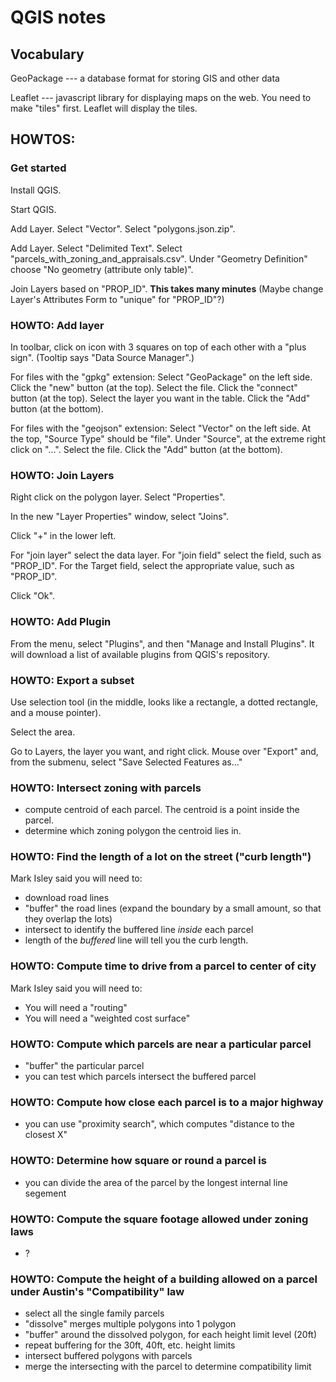 # QGIS notes

## Vocabulary 

GeoPackage --- a database format for storing GIS and other data

Leaflet --- javascript library for displaying maps on the web.  You need to make "tiles" first.  Leaflet will display the tiles.

## HOWTOS:

### Get started

Install QGIS.

Start QGIS.

Add Layer.  Select "Vector".  Select "polygons.json.zip".

Add Layer.  Select "Delimited Text".  Select "parcels_with_zoning_and_appraisals.csv".   Under "Geometry Definition" choose "No geometry (attribute only table)".

Join Layers based on "PROP_ID".  **This takes many minutes**  (Maybe change Layer's Attributes Form to "unique" for "PROP_ID"?)







### HOWTO: Add layer

In toolbar, click on icon with 3 squares on top of each other with a "plus sign".  (Tooltip says "Data Source Manager".)   

For files with the "gpkg" extension: Select "GeoPackage" on the left side.  Click the "new" button (at the top).  Select the file.  Click the "connect" button (at the top).  Select the layer you want in the table.  Click the "Add" button (at the bottom).   

For files with the "geojson" extension: Select "Vector" on the left side.  At the top, "Source Type" should be "file".  Under "Source", at the extreme right click on "...".  Select the file.  Click the "Add" button (at the bottom).   

<!-- How to create a small dataset to work with? -->


### HOWTO: Join Layers

Right click on the polygon layer.  Select "Properties".

In the new "Layer Properties" window, select "Joins".

Click "+" in the lower left.

For "join layer" select the data layer.  For "join field" select the field, such as "PROP_ID".  For the Target field, select the appropriate value, such as "PROP_ID".  

Click "Ok".


### HOWTO: Add Plugin

From the menu, select "Plugins", and then "Manage and Install Plugins".  It will download a list of available plugins from QGIS's repository.


### HOWTO: Export a subset

Use selection tool (in the middle, looks like a rectangle, a dotted rectangle, and a mouse pointer).

Select the area.

Go to Layers, the layer you want, and right click.  Mouse over "Export" and, from the submenu, select "Save Selected Features as..."


### HOWTO: Intersect zoning with parcels

- compute centroid of each parcel.  The centroid is a point inside the parcel.
- determine which zoning polygon the centroid lies in.


### HOWTO: Find the length of a lot on the street ("curb length")

Mark Isley said you will need to:

- download road lines
- "buffer" the road lines (expand the boundary by a small amount, so that they overlap the lots)
- intersect to identify the buffered line _inside_ each parcel
- length of the _buffered_ line will tell you the curb length.

### HOWTO: Compute time to drive from a parcel to center of city

Mark Isley said you will need to:

- You will need a "routing"
- You will need a "weighted cost surface"

### HOWTO: Compute which parcels are near a particular parcel

- "buffer" the particular parcel
- you can test which parcels intersect the buffered parcel

### HOWTO: Compute how close each parcel is to a major highway

- you can use "proximity search", which computes "distance to the closest X"

### HOWTO: Determine how square or round a parcel is

- you can divide the area of the parcel by the longest internal line segement

### HOWTO: Compute the square footage allowed under zoning laws

- ?

### HOWTO: Compute the height of a building allowed on a parcel under Austin's "Compatibility" law

- select all the single family parcels
- "dissolve" merges multiple polygons into 1 polygon
- "buffer" around the dissolved polygon, for each height limit level (20ft)
- repeat buffering for the 30ft, 40ft, etc. height limits
- intersect buffered polygons with parcels
- merge the intersecting with the parcel to determine compatibility limit
  


